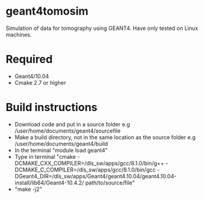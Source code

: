 # geant4tomosim
Simulation of data for tomography using GEANT4. Have only tested on Linux machines.

# Required
- Geant4/10.04
- Cmake 2.7 or higher

# Build instructions
- Download code and put in a source folder e.g /user/home/documents/geant4/sourcefile
- Make a build directory, not in the same location as the source folder e.g /user/home/documents/geant4/build
- In the terminal "module load geant4" 
- Type in terminal "cmake -DCMAKE_CXX_COMPILER=/dls_sw/apps/gcc/8.1.0/bin/g++ -DCMAKE_C_COMPILER=/dls_sw/apps/gcc/8.1.0/bin/gcc -DGeant4_DIR=/dls_sw/apps/Geant4/geant4.10.04/geant4.10.04-install/lib64/Geant4-10.4.2/ path/to/source/file" 
- "make -j2"


